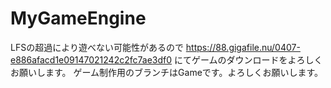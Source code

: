 # MyGameEngine
LFSの超過により遊べない可能性があるので https://88.gigafile.nu/0407-e886afacd1e09147021242c2fc7ae3df0 にてゲームのダウンロードをよろしくお願いします。
ゲーム制作用のブランチはGameです。よろしくお願いします。
